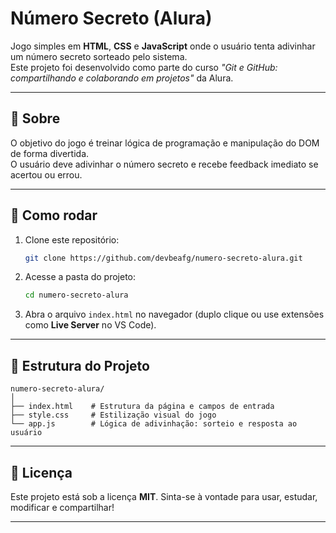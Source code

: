 # Número Secreto (Alura)

Jogo simples em **HTML**, **CSS** e **JavaScript** onde o usuário tenta adivinhar um número secreto sorteado pelo sistema.  
Este projeto foi desenvolvido como parte do curso *"Git e GitHub: compartilhando e colaborando em projetos"* da Alura.

---

## 📖 Sobre

O objetivo do jogo é treinar lógica de programação e manipulação do DOM de forma divertida.  
O usuário deve adivinhar o número secreto e recebe feedback imediato se acertou ou errou.

---

## 🚀 Como rodar

1. Clone este repositório:
   ```bash
   git clone https://github.com/devbeafg/numero-secreto-alura.git


2. Acesse a pasta do projeto:

   ```bash
   cd numero-secreto-alura
   ```

3. Abra o arquivo `index.html` no navegador (duplo clique ou use extensões como **Live Server** no VS Code).

---

## 📂 Estrutura do Projeto

```text
numero-secreto-alura/
│
├── index.html    # Estrutura da página e campos de entrada
├── style.css     # Estilização visual do jogo
└── app.js        # Lógica de adivinhação: sorteio e resposta ao usuário
```

---


## 📜 Licença

Este projeto está sob a licença **MIT**.
Sinta-se à vontade para usar, estudar, modificar e compartilhar!

---
